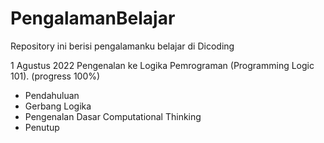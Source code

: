 # PengalamanBelajar
Repository ini berisi pengalamanku belajar di Dicoding

1 Agustus 2022
Pengenalan ke Logika Pemrograman (Programming Logic 101). (progress 100%)
  * Pendahuluan
  * Gerbang Logika
  * Pengenalan Dasar Computational Thinking
  * Penutup
